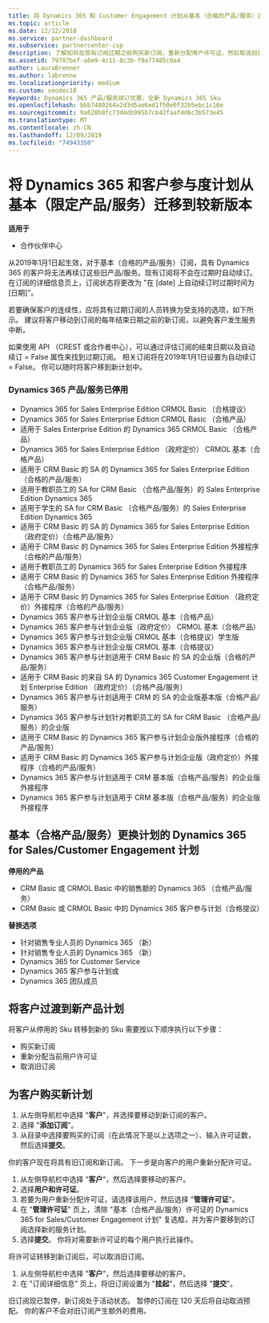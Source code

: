 ```yaml
---
title: 将 Dynamics 365 和 Customer Engagement 计划从基本（合格的产品/服务）迁移到更新的版本 |合作伙伴中心
ms.topic: article
ms.date: 12/12/2018
ms.service: partner-dashboard
ms.subservice: partnercenter-csp
description: 了解如何在现有订阅过期之前购买新订阅，重新分配用户许可证，然后取消旧订阅。
ms.assetid: 79787bef-a6e9-4c11-8c3b-f0a77485c0a4
author: LauraBrenner
ms.author: labrenne
ms.localizationpriority: medium
ms.custom: seodec18
Keywords: Dynamics 365 产品/服务续订优惠，全新 Dynamics 365 Sku
ms.openlocfilehash: bbb7480264a2d3d5ae6ed1f50e0f32b5ebc1c16e
ms.sourcegitcommit: 9a628b8fc73d4db995b7cb42faaf4d6c3b573e45
ms.translationtype: MT
ms.contentlocale: zh-CN
ms.lasthandoff: 12/09/2019
ms.locfileid: "74943350"
---
```

# <a name="migrate-dynamics-365-and-customer-engagement-plan-from-basic-qualified-offers-to-newer-versions"></a>将 Dynamics 365 和客户参与度计划从基本（限定产品/服务）迁移到较新版本

**适用于**

-  合作伙伴中心

从2019年1月1日起生效，对于基本（合格的产品/服务）订阅，具有 Dynamics 365 的客户将无法再续订这些旧产品/服务。现有订阅将不会在过期时自动续订。 在订阅的详细信息页上，订阅状态将更改为 "在 [date] 上自动续订时过期时间为 [日期]"。 


若要确保客户的连续性，应将具有过期订阅的人员转换为受支持的选项，如下所示。 建议将客户移动到订阅的每年结束日期之前的新订阅，以避免客户发生服务中断。

如果使用 API （CREST 或合作者中心），可以通过评估订阅的结束日期以及自动续订 = False 属性来找到过期订阅。 相关订阅将在2019年1月1日设置为自动续订 = False。 你可以随时将客户移到新计划中。 

### <a name="the-dynamics-365-offers-being-retired"></a>Dynamics 365 产品/服务已停用

- Dynamics 365 for Sales Enterprise Edition CRMOL Basic （合格提议）
- Dynamics 365 for Sales Enterprise Edition CRMOL Basic （合格产品）
- 适用于 Sales Enterprise Edition 的 Dynamics 365 CRMOL Basic （合格产品）
- Dynamics 365 for Sales Enterprise Edition （政府定价） CRMOL 基本（合格产品）
- 适用于 CRM Basic 的 SA 的 Dynamics 365 for Sales Enterprise Edition （合格的产品/服务）
- 适用于教职员工的 SA for CRM Basic （合格产品/服务）的 Sales Enterprise Edition Dynamics 365
- 适用于学生的 SA for CRM Basic （合格产品/服务）的 Sales Enterprise Edition Dynamics 365
- 适用于 CRM Basic 的 SA 的 Dynamics 365 for Sales Enterprise Edition （政府定价）（合格产品/服务）
- 适用于 CRM Basic 的 Dynamics 365 for Sales Enterprise Edition 外接程序（合格的产品/服务）
- 适用于教职员工的 Dynamics 365 for Sales Enterprise Edition 外接程序
- 适用于 CRM Basic 的 Dynamics 365 for Sales Enterprise Edition 外接程序（合格产品/服务）
- 适用于 CRM Basic 的 Dynamics 365 for Sales Enterprise Edition （政府定价）外接程序（合格的产品/服务）
- Dynamics 365 客户参与计划企业版 CRMOL 基本（合格产品）
- Dynamics 365 客户参与计划企业版（政府定价） CRMOL 基本（合格产品）
- Dynamics 365 客户参与计划企业版 CRMOL 基本（合格提议）学生版
- Dynamics 365 客户参与计划企业版 CRMOL 基本（合格提议）
- Dynamics 365 客户参与计划适用于 CRM Basic 的 SA 的企业版（合格的产品/服务）
- 适用于 CRM Basic 的来自 SA 的 Dynamics 365 Customer Engagement 计划 Enterprise Edition （政府定价）（合格产品/服务）
- Dynamics 365 客户参与计划适用于 CRM 的 SA 的企业版基本版（合格产品/服务）
- Dynamics 365 客户参与计划针对教职员工的 SA for CRM Basic （合格产品/服务）的企业版
- 适用于 CRM Basic 的 Dynamics 365 客户参与计划企业版外接程序（合格的产品/服务）
- 适用于 CRM Basic 的 Dynamics 365 客户参与计划企业版（政府定价）外接程序（合格的产品/服务）
- Dynamics 365 客户参与计划适用于 CRM 基本版（合格产品/服务）的企业版外接程序
- Dynamics 365 客户参与计划适用于 CRM 基本版（合格产品/服务）的企业版外接程序



## <a name="dynamics-365-for-sales-customer-engagement-plan-from-basic-qualified-offers-replacement-plans"></a>基本（合格产品/服务）更换计划的 Dynamics 365 for Sales/Customer Engagement 计划

**停用的产品**   

- CRM Basic 或 CRMOL Basic 中的销售额的 Dynamics 365 （合格产品/服务）
- CRM Basic 或 CRMOL Basic 中的 Dynamics 365 客户参与计划（合格提议）

**替换选项**
- 针对销售专业人员的 Dynamics 365 （新）
- 针对销售专业人员的 Dynamics 365 （新）
- Dynamics 365 for Customer Service
- Dynamics 365 客户参与计划或
- Dynamics 365 团队成员



## <a name="transition-customers-to-new-product-plans"></a>将客户过渡到新产品计划

将客户从停用的 Sku 转移到新的 Sku 需要按以下顺序执行以下步骤：

- 购买新订阅
- 重新分配当前用户许可证
- 取消旧订阅

## <a name="purchase-the-new-plan-for-your-customer"></a>为客户购买新计划

1. 从左侧导航栏中选择 "**客户**"，并选择要移动到新订阅的客户。
2. 选择 "**添加订阅**"。
3. 从目录中选择要购买的订阅（在此情况下是以上选项之一）、输入许可证数，然后选择**提交**。 

你的客户现在将具有旧订阅和新订阅。 下一步是向客户的用户重新分配许可证。

1. 从左侧导航栏中选择 "**客户**"，然后选择要移动的客户。
2. 选择**用户和许可证**。
3. 若要为用户重新分配许可证，请选择该用户，然后选择 "**管理许可证**"。 
4. 在 "**管理许可证**" 页上，清除 "基本（合格产品/服务）许可证的 Dynamics 365 for Sales/Customer Engagement 计划" 复选框，并为客户要移到的订阅选择新的服务计划。 
5. 选择**提交**。 你将对需要新许可证的每个用户执行此操作。 

将许可证转移到新订阅后，可以取消旧订阅。 

1. 从左侧导航栏中选择 "**客户**"，然后选择要移动的客户。
2. 在 "订阅详细信息" 页上，将旧订阅设置为 "**挂起**"，然后选择 "**提交**"。

旧订阅现已暂停，新订阅处于活动状态。 暂停的订阅在 120 天后将自动取消预配。 你的客户不会对旧订阅产生额外的费用。
 

 




